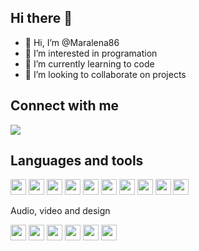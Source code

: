 ## Hi there 👋

- 👋 Hi, I’m @Maralena86
- 👀 I’m interested in programation 
- 🌱 I’m currently learning to code
- 💞️ I’m looking to collaborate on projects


## Connect with me

 <a href=https://www.linkedin.com/in/maria-helena-vasquez-35486932><img src="https://img.shields.io/badge/--linkedin?label=LinkedIn&logo=LinkedIn&style=social"></a>
    

## Languages and tools

  <img width= 25px src="https://cdn.jsdelivr.net/gh/devicons/devicon/icons/html5/html5-original.svg" />                <img width= 25px  src="https://cdn.jsdelivr.net/gh/devicons/devicon/icons/css3/css3-original.svg" />       <img width= 25px src="https://cdn.jsdelivr.net/gh/devicons/devicon/icons/javascript/javascript-original.svg" />   <img  width=25px src="https://cdn.jsdelivr.net/gh/devicons/devicon/icons/c/c-original.svg" />    <img width=25px src="https://cdn.jsdelivr.net/gh/devicons/devicon/icons/mysql/mysql-original.svg" />  <img width=25px src="https://code.visualstudio.com/assets/images/code-stable.png" />   <img width=25px src="https://cdn.icon-icons.com/icons2/3053/PNG/512/sublime_text_macos_bigsur_icon_189685.png"/>  <img width=25px src="https://cdn.jsdelivr.net/gh/devicons/devicon/icons/xcode/xcode-original.svg" />  <img width=25px src="https://user-images.githubusercontent.com/89735660/164663500-e6c1f658-463c-4c25-bca8-27f1a27c19a6.png"/>  <img width=25px src="https://cdn.iconscout.com/icon/free/png-256/bootstrap-226077.png">

  
   Audio, video and design 

  <img width=25px src="https://cdn.jsdelivr.net/gh/devicons/devicon/icons/figma/figma-original.svg" />  <img width=25px src="https://img.icons8.com/color/452/davinci-resolve.png"/>   <img width= 25px src ="https://www.scoringnotes.com/wp-content/uploads/2019/11/finale-icon@2x.jpg"/>  <img width=25px src="https://cdn1.iconfinder.com/data/icons/designer-skills/128/audition-512.png"/>  <img width=25px src="https://www.magneticmag.com/.image/ar_8:10%2Cc_fill%2Ccs_srgb%2Cg_faces:center%2Cq_auto:good%2Cw_620/MTY0NTcwNDA4NzE1MDM2MjEz/reason-icon797c36ac4b38.svg"/>  <img width=25px src="https://markjosephszymanski.com/wp-content/uploads/2020/11/HomeByMe.png"/>
          
          
          
          
          
          
           
          
<!---
Maralena86/Maralena86 is a ✨ special ✨ repository because its `README.md` (this file) appears on your GitHub profile.
You can click the Preview link to take a look at your changes.
--->
